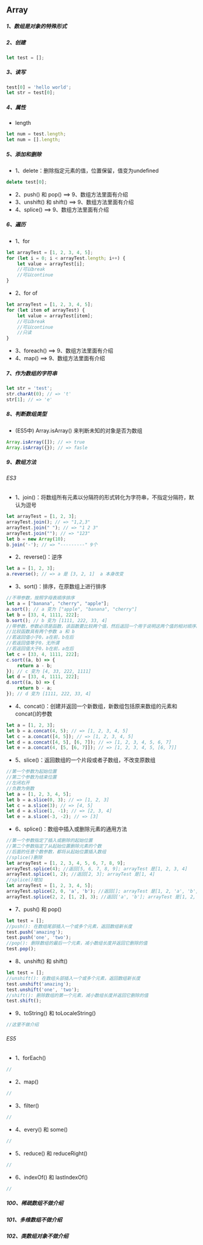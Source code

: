 ## Array



##### 1、数组是对象的特殊形式



##### 2、创建

```js
let test = [];
```



##### 3、读写

```js
test[0] = 'hello world';
let str = test[0];
```



##### 4、属性

- length

``` js
let num = test.length;
let num = [].length;
```



##### 5、添加和删除

- 1、delete：删除指定元素的值，位置保留，值变为undefined

``` js
delete test[0];
```

- 2、push() 和 pop()   ==>   9、数组方法里面有介绍
- 3、unshift() 和 shift()   ==>   9、数组方法里面有介绍
- 4、splice()   ==>   9、数组方法里面有介绍



##### 6、遍历

- 1、for

``` js
let arrayTest = [1, 2, 3, 4, 5];
for (let i = 0; i < arrayTest.length; i++) {
    let value = arrayTest[i];
    //可以break
    //可以continue
}
```

- 2、for of

``` js
let arrayTest = [1, 2, 3, 4, 5];
for (let item of arrayTest) {
    let value = arrayTest[item];
    //可以break
    //可以continue
    //只读
}
```

- 3、foreach()   ==>   9、数组方法里面有介绍
- 4、map()   ==>   9、数组方法里面有介绍



##### 7、作为数组的字符串

``` js
let str = 'test';
str.charAt(0); // => 't'
str[1]; // => 'e'
```



##### 8、判断数组类型

- (ES5中) Array.isArray() 来判断未知的对象是否为数组

``` js
Array.isArray([]); // => true
Array.isArray({}); // => fasle
```



##### 9、数组方法

###### ES3

- 1、join()：将数组所有元素以分隔符的形式转化为字符串，不指定分隔符，默认为逗号

``` js
let arrayTest = [1, 2, 3];
arrayTest.join(); // => "1,2,3"
arrayTest.join(" "); // => "1 2 3"
arrayTest.join(""); // => "123"
let b = new Array(10);
b.join('-'); // => "---------" 9个
```

- 2、reverse()：逆序

``` js
let a = [1, 2, 3];
a.reverse(); // => a 是 [3, 2, 1]  a 本身改变
```

- 3、sort()：排序，在原数组上进行排序

``` js
//不带参数，按照字母表顺序排序
let a = ["banana", "cherry", "apple"];
a.sort(); // a 变为 ["apple", "banana", "cherry"]
let b = [33, 4, 1111, 222];
b.sort(); // b 变为 [1111, 222, 33, 4]
//带参数，参数必须是函数，该函数要比较两个值，然后返回一个用于说明这两个值的相对顺序的数字。
//比较函数具有两个参数 a 和 b
//若返回值小于0，a在前，b在后
//若返回值等于0，无所谓
//若返回值大于0，b在前，a在后
let c = [33, 4, 1111, 222];
c.sort((a, b) => {
    return a - b;
}); // c 变为 [4, 33, 222, 1111]
let d = [33, 4, 1111, 222];
d.sort((a, b) => {
    return b - a;
}); // d 变为 [1111, 222, 33, 4]
```

- 4、concat()：创建并返回一个新数组，新数组包括原来数组的元素和concat()的参数

``` js
let a = [1, 2, 3];
let b = a.concat(4, 5); // => [1, 2, 3, 4, 5]
let c = a.concat([4, 5]); // => [1, 2, 3, 4, 5]
let d = a.concat([4, 5], [6, 7]); // => [1, 2, 3, 4, 5, 6, 7]
let e = a.concat(4, [5, [6, 7]]); // => [1, 2, 3, 4, 5, [6, 7]]
```

- 5、slice()：返回数组的一个片段或者子数组，不改变原数组

``` js
//第一个参数为起始位置
//第二个参数为结束位置
//左闭右开
//负数为倒数
let a = [1, 2, 3, 4, 5];
let b = a.slice(0, 3); // => [1, 2, 3]
let c = a.slice(3); // => [4, 5]
let d = a.slice(1, -1); // => [2, 3, 4]
let e = a.slice(-3, -2); // => [3]
```

- 6、splice()：数组中插入或删除元素的通用方法

``` js
//第一个参数指定了插入或删除的起始位置
//第二个参数指定了从起始位置删除元素的个数
//后面的任意个数参数，都将从起始位置插入数组
//splice()删除
let arrayTest = [1, 2, 3, 4, 5, 6, 7, 8, 9];
arrayTest.splice(4); //返回[5, 6, 7, 8, 9]; arrayTest 是[1, 2, 3, 4]
arrayTest.splice(1, 2); //返回[2, 3]; arrayTest 是[1, 4]
//splice()增加
let arrayTest = [1, 2, 3, 4, 5];
arrayTest.splice(2, 0, 'a', 'b'); //返回[]; arrayTest 是[1, 2, 'a', 'b', 3, 4, 5]
arrayTest.splice(2, 2, [1, 2], 3); //返回['a', 'b']; arrayTest 是[1, 2, [1, 2], 3, 3, 4, 5]
```

- 7、push() 和 pop()

``` js
let test = [];
//push(): 在数组尾部插入一个或多个元素，返回数组新长度
test.push('amazing'); 
test.push('one', 'two');
//pop(): 删除数组的最后一个元素，减小数组长度并返回它删除的值
test.pop();
```

- 8、unshift() 和 shift()

``` js
let test = [];
//unshift(): 在数组头部插入一个或多个元素，返回数组新长度
test.unshift('amazing');
test.unshift('one', 'two');
//shift(): 删除数组的第一个元素，减小数组长度并返回它删除的值
test.shift();
```

- 9、toString() 和 toLocaleString()

``` js
//这里不做介绍
```



###### ES5

- 1、forEach()

``` js
//
```

- 2、map()

``` js
//
```

- 3、filter()

``` js
//
```

- 4、every() 和 some()

``` js
//
```

- 5、reduce() 和 reduceRight()

``` js
//
```

- 6、indexOf() 和 lastIndexOf()

``` js
//
```



##### 100、稀疏数组不做介绍

##### 101、多维数组不做介绍

##### 102、类数组对象不做介绍



